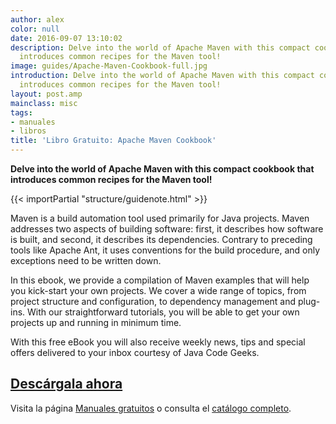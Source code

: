 ```yaml
---
author: alex
color: null
date: 2016-09-07 13:10:02
description: Delve into the world of Apache Maven with this compact cookbook that
  introduces common recipes for the Maven tool!
image: guides/Apache-Maven-Cookbook-full.jpg
introduction: Delve into the world of Apache Maven with this compact cookbook that
  introduces common recipes for the Maven tool!
layout: post.amp
mainclass: misc
tags:
- manuales
- libros
title: 'Libro Gratuito: Apache Maven Cookbook'
---
```


<figure>
   <amp-img on="tap:lightbox1" role="button" tabindex="0" layout="responsive" src="/img/guides/Apache-Maven-Cookbook-centered.jpg" alt="{{ title }}" title="{{ title }}" width="800" height="420">
   </amp-img>
</figure>

__Delve into the world of Apache Maven with this compact cookbook that introduces common recipes for the Maven tool!__

{{< importPartial "structure/guidenote.html" >}}

Maven is a build automation tool used primarily for Java projects. Maven addresses two aspects of building software: first, it describes how software is built, and second, it describes its dependencies. Contrary to preceding tools like Apache Ant, it uses conventions for the build procedure, and only exceptions need to be written down.

<!--more-->

In this ebook, we provide a compilation of Maven examples that will help you kick-start your own projects. We cover a wide range of topics, from project structure and configuration, to dependency management and plug-ins. With our straightforward tutorials, you will be able to get your own projects up and running in minimum time.

With this free eBook you will also receive weekly news, tips and special offers delivered to your inbox courtesy of Java Code Geeks.

<div class="button-post">
  <h2><a href="http://bashyc-blogspot.tradepub.com/c/pubRD.mpl?sr=oc&_t=oc:&qf=w_java30" target="_blank">Descárgala ahora</a></h2>
</div>

Visita la página [Manuales gratuitos][1] o consulta el [catálogo completo][2].

[1]: https://elbauldelprogramador.com/manuales-gratuitos/
[2]: http://elbauldelprogramador.tradepub.com/category/information-technology/1207/ "Catálogo completo de Guías gratuítas "